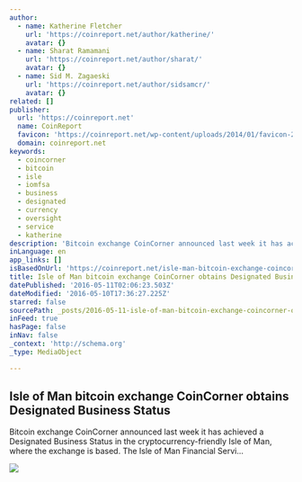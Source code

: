 ```yaml
---
author:
  - name: Katherine Fletcher
    url: 'https://coinreport.net/author/katherine/'
    avatar: {}
  - name: Sharat Ramamani
    url: 'https://coinreport.net/author/sharat/'
    avatar: {}
  - name: Sid M. Zagaeski
    url: 'https://coinreport.net/author/sidsamcr/'
    avatar: {}
related: []
publisher:
  url: 'https://coinreport.net'
  name: CoinReport
  favicon: 'https://coinreport.net/wp-content/uploads/2014/01/favicon-2.ico'
  domain: coinreport.net
keywords:
  - coincorner
  - bitcoin
  - isle
  - iomfsa
  - business
  - designated
  - currency
  - oversight
  - service
  - katherine
description: 'Bitcoin exchange CoinCorner announced last week it has achieved a Designated Business Status in the cryptocurrency-friendly Isle of Man, where the exchange is based. The Isle of Man Financial Servi...'
inLanguage: en
app_links: []
isBasedOnUrl: 'https://coinreport.net/isle-man-bitcoin-exchange-coincorner-obtains-designated-business-status/'
title: Isle of Man bitcoin exchange CoinCorner obtains Designated Business Status
datePublished: '2016-05-11T02:06:23.503Z'
dateModified: '2016-05-10T17:36:27.225Z'
starred: false
sourcePath: _posts/2016-05-11-isle-of-man-bitcoin-exchange-coincorner-obtains-designated-b.md
inFeed: true
hasPage: false
inNav: false
_context: 'http://schema.org'
_type: MediaObject

---
```

<article style=""><h1>Isle of Man bitcoin exchange CoinCorner obtains Designated Business Status</h1><p>Bitcoin exchange CoinCorner announced last week it has achieved a Designated Business Status in the cryptocurrency-friendly Isle of Man, where the exchange is based. The Isle of Man Financial Servi...</p><img src="https://coinreport.net/wp-content/uploads/2016/05/CoinCorner-logo-FINALLY-PROPERLY-SQUARED-150x150.png" /></article>